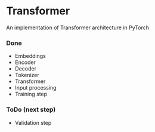# Transformer
An implementation of Transformer architecture in PyTorch

### Done
- Embeddings
- Encoder
- Decoder
- Tokenizer
- Transformer
- Input processing
- Training step
### ToDo (next step)

- Validation step
